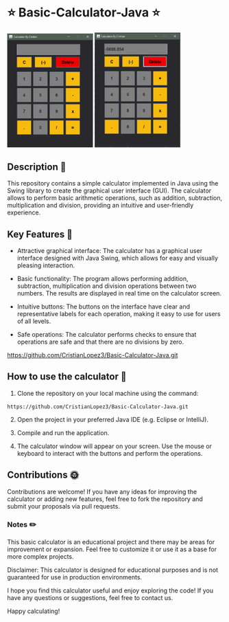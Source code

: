 # :star: Basic-Calculator-Java :star:
<img src="./screenshots/Basic.png" width="200">                 <img src="./screenshots/Basic_use.png" width="200">

## Description 📓
This repository contains a simple calculator implemented in Java using the Swing library to create the graphical user interface (GUI). The calculator allows to perform basic arithmetic operations, such as addition, subtraction, multiplication and division, providing an intuitive and user-friendly experience.


## Key Features 🔑
* Attractive graphical interface: The calculator has a graphical user interface designed with Java Swing, which allows for easy and visually pleasing interaction.

* Basic functionality: The program allows performing addition, subtraction, multiplication and division operations between two numbers. The results are displayed in real time on the calculator screen.

* Intuitive buttons: The buttons on the interface have clear and representative labels for each operation, making it easy to use for users of all levels.

* Safe operations: The calculator performs checks to ensure that operations are safe and that there are no divisions by zero.

https://github.com/CristianLopez3/Basic-Calculator-Java.git

## How to use the calculator 📑
1. Clone the repository on your local machine using the command:
```
https://github.com/CristianLopez3/Basic-Calculator-Java.git
```
2. Open the project in your preferred Java IDE (e.g. Eclipse or IntelliJ).

3. Compile and run the application.

4. The calculator window will appear on your screen. Use the mouse or keyboard to interact with the buttons and perform the operations.

## Contributions 🌞
Contributions are welcome! If you have any ideas for improving the calculator or adding new features, feel free to fork the repository and submit your proposals via pull requests.

### Notes ✏️
This basic calculator is an educational project and there may be areas for improvement or expansion. Feel free to customize it or use it as a base for more complex projects.

Disclaimer: This calculator is designed for educational purposes and is not guaranteed for use in production environments.

I hope you find this calculator useful and enjoy exploring the code! If you have any questions or suggestions, feel free to contact us.

Happy calculating!


